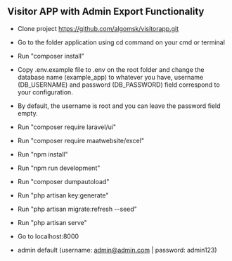 
## Visitor APP with Admin Export Functionality


- Clone project https://github.com/algomsk/visitorapp.git

- Go to the folder application using cd command on your cmd or terminal

- Run "composer install"

- Copy .env.example file to .env on the root folder and change the database name (example_app) to whatever you have, username (DB_USERNAME) and password (DB_PASSWORD) field correspond to your configuration.

- By default, the username is root and you can leave the password field empty. 

- Run "composer require laravel/ui"

- Run "composer require maatwebsite/excel"

- Run "npm install"

- Run "npm run development"

- Run "composer dumpautoload"

- Run "php artisan key:generate"

- Run "php artisan migrate:refresh --seed"

- Run "php artisan serve"

- Go to localhost:8000

- admin default (username: admin@admin.com | password: admin123)
